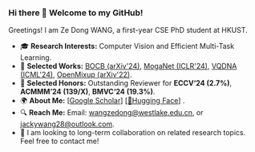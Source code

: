 ### Hi there 👋 Welcome to my GitHub!

Greetings! I am Ze Dong WANG, a first-year CSE PhD student at HKUST. 
- 🎓 **Research Interests:** Computer Vision and Efficient Multi-Task Learning.
- 📑 **Selected Works:** [BOCB (arXiv'24)](https://huggingface.co/ZedongWangAI), [MogaNet (ICLR'24)](https://arxiv.org/abs/2211.03295), [VQDNA (ICML'24)](https://arxiv.org/abs/2405.10812), [OpenMixup (arXiv'22)](https://arxiv.org/abs/2209.04851).
- 🏅 **Selected Honors:** Outstanding Reviewer for **ECCV‘24 (2.7%)**, **ACMMM’24 (139/X)**, **BMVC‘24 (19.3%)**.
- 🌍 **About Me:** [[Google Scholar](https://scholar.google.com/citations?hl=en&user=CEJ4pugAAAAJ)] [[🤗Hugging Face](https://huggingface.co/ZedongWangAI)] .
- 🔍 **Reach Me:** Email: wangzedong@westlake.edu.cn, or jackywang28@outlook.com.
- 🤝 I am looking to long-term collaboration on related research topics. Feel free to contact me!
<div align="center">
